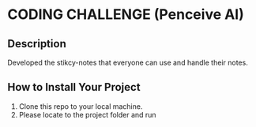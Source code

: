 # CODING CHALLENGE (Penceive AI)

## Description
Developed the stikcy-notes that everyone can use and handle their notes.

## How to Install Your Project
1. Clone this repo to your local machine.
2. Please locate to the project folder and run 


